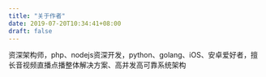```yaml
---
title: "关于作者"
date: 2019-07-20T10:34:41+08:00
draft: false
---
```


资深架构师，php、nodejs资深开发，python、golang、iOS、安卓爱好者，擅长音视频直播点播整体解决方案、高并发高可靠系统架构